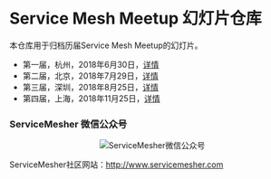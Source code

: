# Service Mesh Meetup 幻灯片仓库

本仓库用于归档历届Service Mesh Meetup的幻灯片。

- 第一届，杭州，2018年6月30日，[详情](2018/06/hangzhou)
- 第二届，北京，2018年7月29日，[详情](2018/07/beijing)
- 第三届，深圳，2018年8月25日，[详情](2018/08/shenzhen)
- 第四届，上海，2018年11月25日，[详情](2018/11/shanghai)

### ServiceMesher 微信公众号

<p align="center">
<img src="https://ws4.sinaimg.cn/large/0069RVTdgy1ftv53rzfshj309k09k3yg.jpg" alt="ServiceMesher微信公众号"/>
</p>

ServiceMesher社区网站：http://www.servicemesher.com